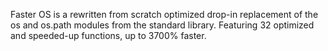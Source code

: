 Faster OS is a rewritten from scratch optimized drop-in replacement of the os and os.path modules from the standard library.
Featuring 32 optimized and speeded-up functions, up to 3700% faster.